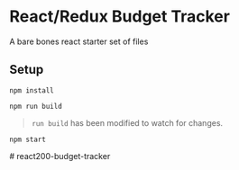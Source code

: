 # React/Redux Budget Tracker

A bare bones react starter set of files

## Setup

```
npm install
```
```
npm run build
```
> `run build` has been modified to watch for changes.
```
npm start
```
#   r e a c t 2 0 0 - b u d g e t - t r a c k e r  
 